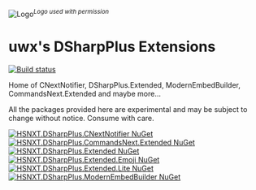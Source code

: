 ![Logo](https://i.imgur.com/OFss364.png)_<sup>Logo used with permission</sup>_
# uwx's DSharpPlus Extensions
[![Build status](https://ci.appveyor.com/api/projects/status/ek7j9yov2grf5qu1/branch/master?svg=true)](https://ci.appveyor.com/project/uwx/hsnxt-dsharpplus/branch/master)

Home of CNextNotifier, DSharpPlus.Extended, ModernEmbedBuilder, CommandsNext.Extended and maybe more...

All the packages provided here are experimental and may be subject to change without notice. Consume with care.

[![HSNXT.DSharpPlus.CNextNotifier NuGet](https://img.shields.io/nuget/vpre/HSNXT.DSharpPlus.CNextNotifier.svg?label=HSNXT.DSharpPlus.CNextNotifier)](https://nuget.org/packages/HSNXT.DSharpPlus.CNextNotifier)  
[![HSNXT.DSharpPlus.CommandsNext.Extended NuGet](https://img.shields.io/nuget/vpre/HSNXT.DSharpPlus.CommandsNext.Extended.svg?label=HSNXT.DSharpPlus.CommandsNext.Extended)](https://nuget.org/packages/HSNXT.DSharpPlus.CommandsNext.Extended)  
[![HSNXT.DSharpPlus.Extended NuGet](https://img.shields.io/nuget/vpre/HSNXT.DSharpPlus.Extended.svg?label=HSNXT.DSharpPlus.Extended)](https://nuget.org/packages/HSNXT.DSharpPlus.Extended)  
[![HSNXT.DSharpPlus.Extended.Emoji NuGet](https://img.shields.io/nuget/vpre/HSNXT.DSharpPlus.Extended.Emoji.svg?label=HSNXT.DSharpPlus.Extended.Emoji)](https://nuget.org/packages/HSNXT.DSharpPlus.Extended.Emoji)  
[![HSNXT.DSharpPlus.Extended.Lite NuGet](https://img.shields.io/nuget/vpre/HSNXT.DSharpPlus.Extended.Lite.svg?label=HSNXT.DSharpPlus.Extended.Lite)](https://nuget.org/packages/HSNXT.DSharpPlus.Extended.Lite)  
[![HSNXT.DSharpPlus.ModernEmbedBuilder NuGet](https://img.shields.io/nuget/vpre/HSNXT.DSharpPlus.ModernEmbedBuilder.svg?label=HSNXT.DSharpPlus.ModernEmbedBuilder)](https://nuget.org/packages/HSNXT.DSharpPlus.ModernEmbedBuilder)  
